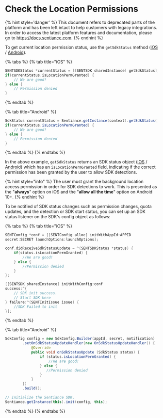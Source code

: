 # Check the Location Permissions

{% hint style='danger' %} This document refers to deprecated parts of the platform and has been left intact to help customers with legacy integrations. In order to access the latest platform features and documentation, please go to https://docs.sentiance.com. {% endhint %}

To get current location permission status, use the `getSdkStatus` method \([iOS](../api-reference/ios/sentsdk/#getsdkstatus) / [Android](../api-reference/android/sentiance.md#getsdkstatus)\).

{% tabs %}
{% tab title="iOS" %}
```objectivec
SENTSDKStatus *currentStatus = [[SENTSDK sharedInstance] getSdkStatus];
if(currentStatus.isLocationPermGranted) {
	// We are good!
} else {
	// Permission denied
}
```
{% endtab %}

{% tab title="Android" %}
```java
SdkStatus currentStatus = Sentiance.getInstance(context).getSdkStatus();
if(currentStatus.isLocationPermGranted) {
	// We are good!
} else {
	// Permission denied
}
```
{% endtab %}
{% endtabs %}

In the above example, `getSdkStatus` returns an SDK status object \([iOS](../api-reference/ios/sentsdk/sentsdkstatus.md) / [Android](../api-reference/android/sdkstatus/)\) which has an `isLocationPermGranted` field, indicating if the correct permission has been granted by the user to allow SDK detections.

{% hint style="info" %}
The user must grant the background location access permission in order for SDK detections to work. This is presented as the "**always**" option on iOS and the "**allow all the time**" option on Android 10+.
{% endhint %}

To be notified of SDK status changes such as permission changes, quota updates, and the detection or SDK start status, you can set up an SDK status listener on the SDK's config object as follows: 

{% tabs %}
{% tab title="iOS" %}
```objectivec
SENTConfig *conf = [[SENTConfig alloc] initWithAppId:APPID
secret:SECRET launchOptions:launchOptions];

conf.didReceiveSdkStatusUpdate = ^(SENTSDKStatus *status) {
	if(status.isLocationPermGranted) {
		//We are good!
	} else {
		//Permission denied
	}
};

[[SENTSDK sharedInstance] initWithConfig:conf
success:^{
	// SDK init success.
	// Start SDK here
} failure:^(SENTInitIssue issue) {
	//SDK Failed to init
}];
```
{% endtab %}

{% tab title="Android" %}
```java
SdkConfig config = new SdkConfig.Builder(appId, secret, notification)
        .setOnSdkStatusUpdateHandler(new OnSdkStatusUpdateHandler() {
            @Override
            public void onSdkStatusUpdate (SdkStatus status) {
                if (status.isLocationPermGranted) {
                    //We are good!
                } else {
                   //Permission denied 
                }
            }
        })
        .build();
                
// Initialize the Sentiance SDK.
Sentiance.getInstance(this).init(config, this);
```
{% endtab %}
{% endtabs %}

